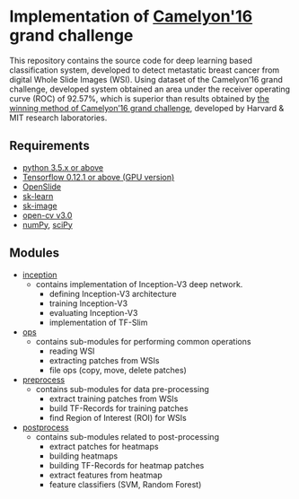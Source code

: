 # Implementation of [Camelyon'16](https://camelyon16.grand-challenge.org/) grand challenge

This repository contains the source code for deep learning based classification system, developed to detect metastatic breast cancer from digital Whole Slide Images (WSI). Using dataset of the Camelyon’16 grand challenge, developed system obtained an area under the receiver operating curve (ROC) of 92.57%, which is superior than results obtained by [the winning method of Camelyon’16 grand challenge](https://camelyon16.grand-challenge.org/results/), developed by Harvard & MIT research laboratories. 

## Requirements
  - [python 3.5.x or above](https://www.python.org/downloads/)
  - [Tensorflow 0.12.1 or above (GPU version)](https://github.com/tensorflow/tensorflow)
  - [OpenSlide](http://openslide.org/download/)
  - [sk-learn](http://scikit-learn.org/stable/)
  - [sk-image](http://scikit-image.org/docs/dev/api/skimage.html)
  - [open-cv v3.0](http://docs.opencv.org/3.1.0/d5/de5/tutorial_py_setup_in_windows.html)
  - [numPy](https://github.com/numpy/numpy), [sciPy](https://github.com/scipy/scipy)

## Modules
  - [inception](camelyon16/inception)
    - contains implementation of Inception-V3 deep network.
      - defining Inception-V3 architecture
      - training Inception-V3
      - evaluating Inception-V3
      - implementation of TF-Slim
  - [ops](camelyon16/ops)
    - contains sub-modules for performing common operations 
      - reading WSI
      - extracting patches from WSIs
      - file ops (copy, move, delete patches)
  - [preprocess](camelyon16/preprocess)
    - contains sub-modules for data pre-processing
      - extract training patches from WSIs
      - build TF-Records for training patches
      - find Region of Interest (ROI) for WSIs
  - [postprocess](camelyon16/postprocess)
    - contains sub-modules related to post-processing
      - extract patches for heatmaps
      - building heatmaps
      - building TF-Records for heatmap patches
      - extract features from heatmap
      - feature classifiers (SVM, Random Forest)

